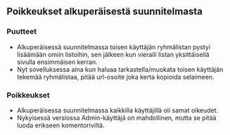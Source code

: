 ## Poikkeukset alkuperäisestä suunnitelmasta

### Puutteet
* Alkuperäisessä suunnitelmassa toisen käyttäjän ryhmälistan pystyi lisäämään omiin listoihin, sen jälkeen kun vieraili listan yksittäisellä sivulla ensimmäisen kerran.
* Nyt sovelluksessa aina kun haluaa tarkastella/muokata toisen käyttäjän tekemää ryhmälistaa, pitää url-osoite joka kerta kopioida selaimeen.

### Poikkeukset
* Alkuperäisessa suunnitelmassa kaikkilla käyttäjillä oli samat oikeudet.
* Nykyisessä versiossa Admin-käyttäjä on mahdollinen, mutta se pitää luoda erikseen komentoriviltä.
